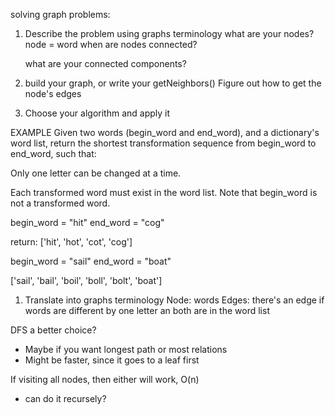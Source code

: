 solving graph problems:

1. Describe the problem using graphs terminology
    what are your nodes?
        node = word
    when are nodes connected?

    what are your connected components?

2. build your graph, or write  your getNeighbors()
    Figure out how to get the node's edges

3. Choose your algorithm and apply it


EXAMPLE
Given two words (begin_word and end_word), and a dictionary's word list, 
return the shortest transformation sequence from begin_word to end_word, such that:

Only one letter can be changed at a time.

Each transformed word must exist in the word list. Note that begin_word is not a transformed word.

begin_word = "hit"
end_word = "cog"

return: ['hit', 'hot', 'cot', 'cog']

begin_word = "sail"
end_word = "boat"

['sail', 'bail', 'boil', 'boll', 'bolt', 'boat']

1. Translate into graphs terminology
    Node: words
    Edges: there's an edge if words are different by one letter an both are in the word list

DFS a better choice?
- Maybe if you want longest path or most relations
- Might be faster, since it goes to a leaf first

If visiting all nodes, then either will work, O(n)

- can do it recursely?